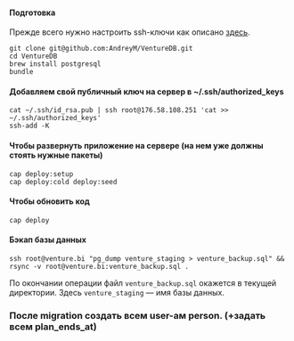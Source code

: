 #### Подготовка
Прежде всего нужно настроить ssh-ключи как описано [здесь](https://help.github.com/articles/generating-ssh-keys).

```
git clone git@github.com:AndreyM/VentureDB.git
cd VentureDB
brew install postgresql
bundle
```

#### Добавляем свой публичный ключ на сервер в ~/.ssh/authorized_keys
```
cat ~/.ssh/id_rsa.pub | ssh root@176.58.108.251 'cat >> ~/.ssh/authorized_keys'
ssh-add -K
```

#### Чтобы развернуть приложение на сервере (на нем уже должны стоять нужные пакеты)
```
cap deploy:setup
cap deploy:cold deploy:seed
```

#### Чтобы обновить код
```
cap deploy
```


#### Бэкап базы данных
```
ssh root@venture.bi "pg_dump venture_staging > venture_backup.sql" && rsync -v root@venture.bi:venture_backup.sql .
```
По окончании операции файл `venture_backup.sql` окажется в текущей директории.  Здесь `venture_staging` — имя базы данных.

### После migration создать всем user-ам person. (+задать всем plan_ends_at)